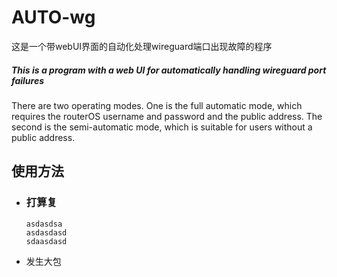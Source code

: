 # AUTO-wg
这是一个带webUI界面的自动化处理wireguard端口出现故障的程序<br />
##### This is a program with a web UI for automatically handling wireguard port failures
There are two operating modes. One is the full automatic mode, which requires the routerOS username and password and the public address. The second is the semi-automatic mode, which is suitable for users without a public address.


## 使用方法

* ### 打算复
  
      asdasdsa 
      asdasdasd
      sdaasdasd
* 发生大包
